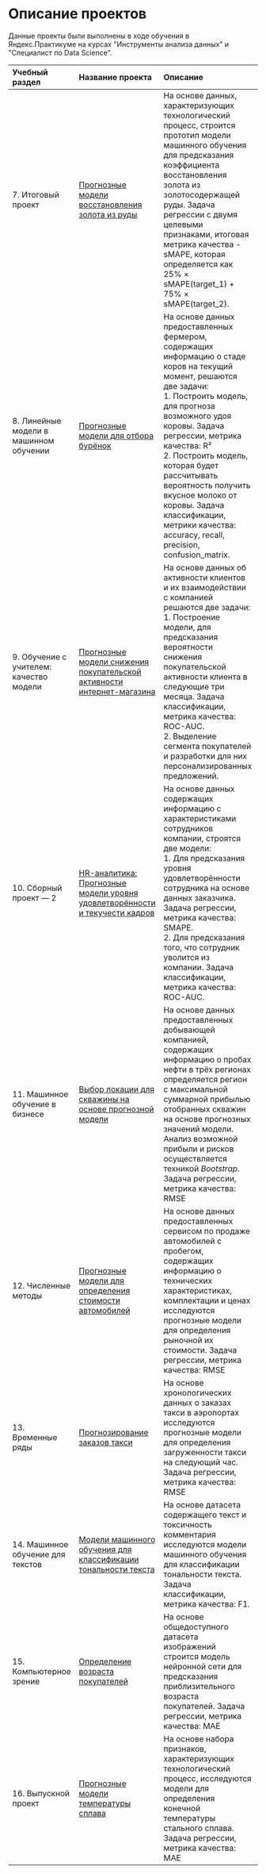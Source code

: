 # Описание проектов

Данные проекты были выполнены в ходе обучения в Яндекс.Практикуме на курсах "Инструменты анализа данных" и "Специалист по Data Science".

| Учебный раздел | Название проекта | Описание | Используемые библиотеки | Файлы |
| :------------- | :--------------- | :------- | :---------------------- | ----- |
| 7. Итоговый проект | [Прогнозные модели восстановления золота из руды](07_ml_gold_mining_analysis) | На основе данных, характеризующих технологический процесс, строится прототип модели машинного обучения для предсказания коэффициента восстановления золота из золотосодержащей руды. Задача регрессии с двумя целевыми признаками, итоговая метрика качества - sMAPE, которая определяется как 25% × sMAPE(target_1) + 75% × sMAPE(target_2). | *pandas*, *matplotlib*, *scikit-learn* | [IPYNB](07_ml_gold_mining_analysis/project.ipynb)<br>[HTML](https://nbviewer.org/github/mk13inc/yandex_practicum_projects/blob/main/07_ml_gold_mining_analysis/project.ipynb) |
| 8. Линейные модели в машинном обучении | [Прогнозные модели для отбора бурёнок](08_ml_cow_selection) | На основе данных предоставленных фермером, содержащих информацию о стаде коров на текущий момент, решаются две задачи:<br>1. Построить модель, для прогноза возможного удоя коровы. Задача регрессии, метрика качества: R²<br>2. Построить модель, которая будет рассчитывать вероятность получить вкусное молоко от коровы. Задача классификации, метрики качества: accuracy, recall, precision, confusion_matrix. | *pandas*, *matplotlib*, *numpy*, *phik*, *scikit-learn* | [IPYNB](08_ml_cow_selection/project.ipynb)<br>[HTML](https://nbviewer.org/github/mk13inc/yandex_practicum_projects/blob/main/08_ml_cow_selection/project.ipynb) |
| 9. Обучение с учителем: качество модели | [Прогнозные модели снижения покупательской активности интернет-магазина](09_ml_customer_activity_analysis) | На основе данных об активности клиентов и их взаимодействии с компанией решаются две задачи:<br>1. Построение модели, для предсказания вероятности снижения покупательской активности клиента в следующие три месяца. Задача классификации, метрика качества: ROC-AUC.<br>2. Выделение сегмента покупателей и разработки для них персонализированных предложений. | *pandas*, *matplotlib*, *numpy*, *phik*, *scikit-learn*, *shap* | [IPYNB](09_ml_customer_activity_analysis/project.ipynb)<br>[HTML](https://nbviewer.org/github/mk13inc/yandex_practicum_projects/blob/main/09_ml_customer_activity_analysis/project.ipynb) |
| 10. Сборный проект — 2 | [HR-аналитика: Прогнозные модели уровня удовлетворённости и текучести кадров](10_ml_hr_analytics) | На основе данных содержащих информацию с характеристиками сотрудников компании, строятся две модели:<br>1. Для предсказания уровня удовлетворённости сотрудника на основе данных заказчика. Задача регрессии, метрика качества: SMAPE.<br>2. Для предсказания того, что сотрудник уволится из компании. Задача классификации, метрика качества: ROC-AUC. | *pandas*, *matplotlib*, *numpy*, *phik*, *scikit-learn*, *shap* | [IPYNB](10_ml_hr_analytics/project.ipynb)<br>[HTML](https://nbviewer.org/github/mk13inc/yandex_practicum_projects/blob/main/10_ml_hr_analytics/project.ipynb) |
| 11. Машинное обучение в бизнесе | [Выбор локации для скважины на основе прогнозной модели](11_ml_well_location) | На основе данных предоставленных добывающей компанией, содержащих информацию о пробах нефти в трёх регионах определяется регион с максимальной суммарной прибылью отобранных скважин на основе прогнозных значений модели. Анализ возможной прибыли и рисков осуществляется техникой *Bootstrap*. Задача регрессии, метрика качества: RMSE | *pandas*, *matplotlib*, *numpy*, *phik*, *scikit-learn* | [IPYNB](11_ml_well_location/project.ipynb)<br>[HTML](https://nbviewer.org/github/mk13inc/yandex_practicum_projects/blob/main/11_ml_well_location/project.ipynb) |
| 12. Численные методы | [Прогнозные модели для определения стоимости автомобилей](12_ml_car_price) | На основе данных предоставленных сервисом по продаже автомобилей с пробегом, содержащих информацию о технических характеристиках, комплектации и ценах исследуются прогнозные модели для определения рыночной их стоимости. Задача регрессии, метрика качества: RMSE | *pandas*, *matplotlib*, *numpy*, *phik*, *scikit-learn*, *lightgbm* | [IPYNB](12_ml_car_price/project.ipynb)<br>[HTML](https://nbviewer.org/github/mk13inc/yandex_practicum_projects/blob/main/12_ml_car_price/project.ipynb) |
| 13. Временные ряды | [Прогнозирование заказов такси](13_ml_taxi_order_forecasting) | На основе хронологических данных о заказах такси в аэропортах исследуются прогнозные модели для определения загруженности такси на следующий час. Задача регрессии, метрика качества: RMSE | *pandas*, *matplotlib*, *numpy*, *statsmodels*, *scikit-learn*, *catboost*, *lightgbm* | [IPYNB](13_ml_taxi_order_forecasting/project.ipynb)<br>[HTML](https://nbviewer.org/github/mk13inc/yandex_practicum_projects/blob/main/13_ml_taxi_order_forecasting/project.ipynb) |
| 14. Машинное обучение для текстов | [Модели машинного обучения для классификации тональности текста](14_ml_text_sentiment_classification) | На основе датасета содержащего текст и токсичность комментария исследуются модели машинного обучения для классификации тональности текста. Задача классификации, метрика качества: F1. | *pandas*, *matplotlib*, *numpy*, *spacy*, *scikit-learn*, *torch*, *transformers* | [IPYNB](14_ml_text_sentiment_classification/project.ipynb)<br>[HTML](https://nbviewer.org/github/mk13inc/yandex_practicum_projects/blob/main/14_ml_text_sentiment_classification/project.ipynb) |
| 15. Компьютерное зрение | [Определение возраста покупателей](15_nn_face_age_predictor) | На основе общедоступного датасета изображений строится модель нейронной сети для предсказания приблизительного возраста покупателей. Задача регрессии, метрика качества: MAE | *pandas*, *matplotlib*, *tensorflow*, *keras* | [IPYNB](15_nn_face_age_predictor/project.ipynb)<br>[HTML](https://nbviewer.org/github/mk13inc/yandex_practicum_projects/blob/main/15_nn_face_age_predictor/project.ipynb) |
| 16. Выпускной проект | [Прогнозные модели температуры сплава](16_steel_temp_ml_analysis) | На основе набора признаков, характеризующих технологический процесс, исследуются модели для определения конечной температуры стального сплава. Задача регрессии, метрика качества: MAE | *pandas*, *matplotlib*, *phik*, *scikit-learn*, *catboost*, *shap* | [IPYNB](16_ml_steel_temp_analysis/project.ipynb)<br>[HTML](https://nbviewer.org/github/mk13inc/yandex_practicum_projects/blob/main/16_ml_steel_temp_analysis/project.ipynb) |